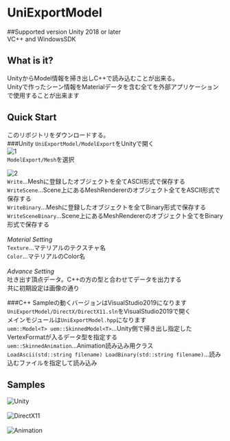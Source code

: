 # UniExportModel
##Supported version 
Unity 2018 or later<br>
VC++ and WindowsSDK
## What is it?
UnityからModel情報を掃き出しC++で読み込むことが出来る。<br>
Unityで作ったシーン情報をMaterialデータを含む全てを外部アプリケーションで使用することが出来ます<br>

## Quick Start
このリポジトリをダウンロードする。<br>
###Unity
`UniExportModel/ModelExport`をUnityで開く<br>
![1](https://user-images.githubusercontent.com/24310162/71397002-7a127500-265f-11ea-9660-8b19aa4e919d.png)<br>
`ModelExport/Mesh`を選択<br>

![2](https://user-images.githubusercontent.com/24310162/71398491-ec855400-2663-11ea-827e-8b3291c88079.png)<br>
`Write`...Meshに登録したオブジェクトを全てASCII形式で保存する<br>
`WriteScene`...Scene上にあるMeshRendererのオブジェクト全てをASCII形式で保存する<br>
`WriteBinary`...Meshに登録したオブジェクトを全てBinary形式で保存する<br>
`WriteSceneBinary`...Scene上にあるMeshRendererのオブジェクト全てをBinary形式で保存する<br><br>
*Material Setting*<br>
`Texture`...マテリアルのテクスチャ名<br>
`Color`...マテリアルのColor名<br><br>
*Advance Setting*<br>
吐き出す頂点データ。C++の方の型と合わせてデータを出力する<br>
共に初期設定は画像の通り<br>

###C++
Sampleの動くバージョンはVisualStudio2019になります<br>
`UniExportModel/DirectX/DirectX11.sln`をVisualStudio2019で開く<br>
メインモジュールは`UniExportModel.hpp`になります<br>
`uem::Model<T> uem::SkinnedModel<T>`...Unity側で掃き出し指定したVertexFormatが入るデータ型を指定する<br>
`uem::SkinnedAnimation`...Animation読み込み用クラス<br>
`LoadAscii(std::string filename) LoadBinary(std::string filename)`...読み込むファイルを指定して読み込み<br>

## Samples
![Unity](https://user-images.githubusercontent.com/24310162/70852954-0a77e980-1eeb-11ea-812f-8640c29b6fe2.png)<br>
<br>
![DirectX11](https://user-images.githubusercontent.com/24310162/70852958-1bc0f600-1eeb-11ea-8665-bd996535c37a.png)<br>
<br>
![Animation](https://user-images.githubusercontent.com/24310162/70852963-27142180-1eeb-11ea-86b9-4fb2efe55390.gif)<br>


